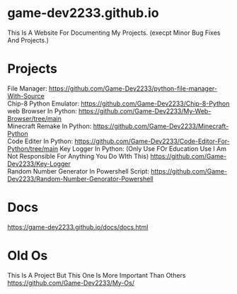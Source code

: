 # game-dev2233.github.io
This Is A Website For Documenting My Projects. (execpt Minor Bug Fixes And Projects.)

# Projects
File Manager: https://github.com/Game-Dev2233/python-file-manager-With-Source       
Chip-8 Python Emulator: https://github.com/Game-Dev2233/Chip-8-Python               
web Browser In Python: https://github.com/Game-Dev2233/My-Web-Browser/tree/main           
Minecraft Remake In Python: https://github.com/Game-Dev2233/Minecraft-Python                
Code Editer In Python: https://github.com/Game-Dev2233/Code-Editor-For-Python/tree/main
Key Logger In Python: (Only Use FOr Education Use I Am Not Responsible For Anything You Do WIth This) https://github.com/Game-Dev2233/Key-Logger                          
Random Number Generator In Powershell Script: https://github.com/Game-Dev2233/Random-Number-Genorator-Powershell

# Docs
https://game-dev2233.github.io/docs/docs.html

# Old Os
This Is A Project But This One Is More Important Than Others https://github.com/Game-Dev2233/My-Os/

